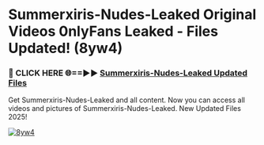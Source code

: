# Summerxiris-Nudes-Leaked Original Videos 0nlyFans Leaked - Files Updated! (8yw4)

<h3>🔴 CLICK HERE 🌐==►► <a href="https://tinyurl.com/yc6ubb5a" rel="nofollow">Summerxiris-Nudes-Leaked Updated Files</a></h3>

Get Summerxiris-Nudes-Leaked and all content. Now you can access all videos and pictures of Summerxiris-Nudes-Leaked. New Updated Files 2025!

[![8yw4](https://i.imgur.com/7eu0CRL.gif)](https://tinyurl.com/yc6ubb5a)
